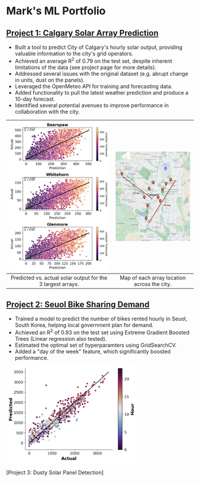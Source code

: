 # Mark's ML Portfolio

## [Project 1: Calgary Solar Array Prediction](https://github.com/MarkHague/calgary_solar_production/)

- Built a tool to predict City of Calgary's hourly solar output, providing valuable information to the city's grid operators.
- Achieved an average R<sup>2</sup> of 0.79 on the test set, despite inherent limitations of the data (see project page for more details).
- Addressed several issues with the original dataset (e.g. abrupt change in units, dust on the panels).
- Leveraged the OpenMeteo API for training and forecasting data. 
- Added functionality to pull the latest weather prediction and produce a 10-day forecast.
- Identified several potential avenues to improve performance in collaboration with the city.


|<img src="images/scatter_calgary_top3_shortwave_in_color.jpg" width = "300">|<img src="images/map_of_locations_with_scale.png" width = "200">|
|:---:|:---:|
| Predicted vs. actual solar output for the 3 largest arrays.| Map of each array location across the city.|

## [Project 2: Seuol Bike Sharing Demand](https://github.com/MarkHague/seoul_bike_sharing_demand)

- Trained a model to predict the number of bikes rented hourly in Seuol, South Korea, helping local government plan for demand.
- Achieved an R<sup>2</sup> of 0.93 on the test set using Extreme Gradient Boosted Trees (Linear regression also tested).
- Estimated the optimal set of hyperparamters using GridSearchCV.
- Added a "day of the week" feature, which significantly boosted performance.

<img src="images/scatter_test_set_hour_in_color.png" width="350">

[Project 3: Dusty Solar Panel Detection]
